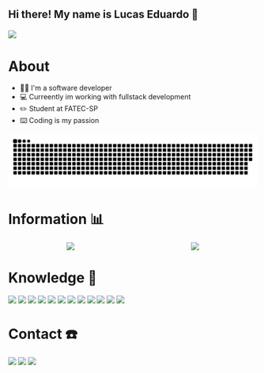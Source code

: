 ## Hi there! My name is Lucas Eduardo 👋
<img style="display:block;margin:20px auto 20px" src="https://media.giphy.com/media/dWesBcTLavkZuG35MI/giphy.gif">

# About
- 🧑🏻 I'm a software developer
- 💻 Curreently im working with fullstack development
- ✏️ Student at FATEC-SP
- ⌨️ Coding is my passion

<img src="https://github.com/Lucas00012/Lucas00012/blob/output/github-contribution-grid-snake.svg">

# Information 📊
<div style="display:flex;justify-content:space-around;align-items:center;margin-bottom:30px">
    <img src="https://github-readme-stats.vercel.app/api?username=lucas00012&count_private=true&theme=tokyonight">
    <img src="https://github-readme-stats.vercel.app/api/top-langs/?username=lucas00012&theme=tokyonight">
</div>

# Knowledge 📃
<div style="margin-bottom:30px">
    <img src="https://img.shields.io/badge/C%23-239120?style=for-the-badge&logo=c-sharp&logoColor=white">
    <img src="https://img.shields.io/badge/HTML5-E34F26?style=for-the-badge&logo=html5&logoColor=white">
    <img src="https://img.shields.io/badge/CSS3-1572B6?style=for-the-badge&logo=css3&logoColor=white">
    <img src="https://img.shields.io/badge/JavaScript-F7DF1E?style=for-the-badge&logo=javascript&logoColor=black">
    <img src="https://img.shields.io/badge/.NET-5C2D91?style=for-the-badge&logo=.net&logoColor=white">
    <img src="https://img.shields.io/badge/TypeScript-007ACC?style=for-the-badge&logo=typescript&logoColor=white">
    <img src="https://img.shields.io/badge/Angular-DD0031?style=for-the-badge&logo=angular&logoColor=white">
    <img src="https://img.shields.io/badge/Bootstrap-563D7C?style=for-the-badge&logo=bootstrap&logoColor=white">
    <img src="https://img.shields.io/badge/jQuery-0769AD?style=for-the-badge&logo=jquery&logoColor=white">
    <img src="https://img.shields.io/badge/Microsoft_SQL_Server-CC2927?style=for-the-badge&logo=microsoft-sql-server&logoColor=white">
    <img src="https://img.shields.io/badge/Sass-CC6699?style=for-the-badge&logo=sass&logoColor=white">
    <img src="https://img.shields.io/badge/rabbitmq-%23FF6600.svg?&style=for-the-badge&logo=rabbitmq&logoColor=white">
</div>

# Contact ☎️
<a href="https://www.linkedin.com/in/lucasormond" target="_blank"><img src="https://img.shields.io/badge/LinkedIn-blue?logo=linkedin&logoColor=white&style=for-the-badge"></a>
<a href="mailto:lucaseduardoormond@gmail.com" target="_blank"><img src="https://img.shields.io/badge/Gmail-D14836?logo=gmail&logoColor=white&style=for-the-badge"></a>
<a href="https://wa.me/5511961586651?text=Hi, how are you?" target="_blank"><img src="https://img.shields.io/badge/WhatsApp-25D366?logo=whatsapp&logoColor=white&style=for-the-badge"></a>

